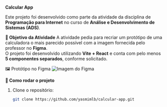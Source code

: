 **Calcular App**

Este projeto foi desenvolvido como parte da atividade da disciplina de **Programação para Internet** no curso de **Análise e Desenvolvimento de Sistemas (ADS)**.

**📌 Objetivo da Atividade**
A atividade pedia para recriar um protótipo de uma calculadora o mais parecido possível com a imagem fornecida pelo professor no **Figma**.  
O projeto foi desenvolvido utilizando **Vite + React** e conta com pelo menos **5 componentes separados**, conforme solicitado.

🖼️ Protótipo no Figma
![Imagem do Figma](src/imagens/imagem-figma)

**🚀 Como rodar o projeto**
1. Clone o repositório:
   ```bash
   git clone https://github.com/yasmimlb/calcular-app.git
